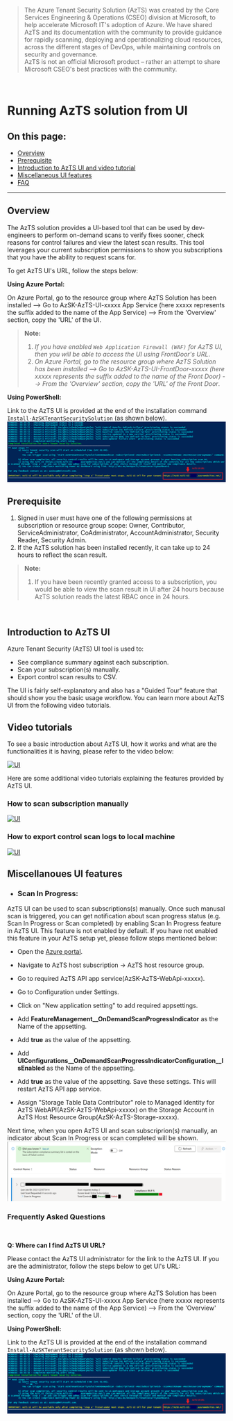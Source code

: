 
> The Azure Tenant Security Solution (AzTS) was created by the Core Services Engineering & Operations (CSEO) division at Microsoft, to help accelerate Microsoft IT's adoption of Azure. We have shared AzTS and its documentation with the community to provide guidance for rapidly scanning, deploying and operationalizing cloud resources, across the different stages of DevOps, while maintaining controls on security and governance.
<br>AzTS is not an official Microsoft product – rather an attempt to share Microsoft CSEO's best practices with the community.

</br>

# Running AzTS solution from UI

## On this page:

- [Overview](README.md#overview)
- [Prerequisite](README.md#prerequisite)
- [Introduction to AzTS UI and video tutorial](README.md#introduction-to-azts-ui)
- [Miscellaneous UI features](#miscellanoues-ui-featuresmi)
- [FAQ](README.md#frequently-asked-questions)

-----------------

## Overview

The AzTS solution provides a UI-based tool that can be used by dev-engineers to perform on-demand scans to verify fixes sooner, check reasons for control failures and view the latest scan results. This tool leverages your current subscription permissions to show you subscriptions that you have the ability to request scans for. 

To get AzTS UI's URL, follow the steps below:

**Using Azure Portal:**

On Azure Portal, go to the resource group where AzTS Solution has been installed --> Go to AzSK-AzTS-UI-xxxxx App Service (here xxxxx represents the suffix added to the name of the App Service) --> From the 'Overview' section, copy the 'URL' of the UI.

> **Note:** 
> 1. _If you have enabled `Web Application Firewall (WAF)` for AzTS UI, then you will be able to access the UI using FrontDoor's URL_.
> 2. _On Azure Portal, go to the resource group where AzTS Solution has been installed --> Go to AzSK-AzTS-UI-FrontDoor-xxxxx (here xxxxx represents the suffix added to the name of the Front Door) --> From the 'Overview' section, copy the 'URL' of the Front Door_.


**Using PowerShell:**

Link to the AzTS UI is provided at the end of the installation command ```Install-AzSKTenantSecuritySolution``` (as shown below).
&nbsp;&nbsp;![UI](../Images/13_TSS_UIUrlPrintMessageInPSOutput.png)

## Prerequisite

1. Signed in user must have one of the following permissions at subscription or resource group scope: Owner, Contributor, ServiceAdministrator, CoAdministrator, AccountAdministrator, Security Reader, Security Admin.
2. If the AzTS solution has been installed recently, it can take up to 24 hours to reflect the scan result.

> **Note:**
> 1. If you have been recently granted access to a subscription, you would be able to view the scan result in UI after 24 hours because AzTS solution reads the latest RBAC once in 24 hours.
>

</br>

## Introduction to AzTS UI

Azure Tenant Security (AzTS) UI tool is used to:

- See compliance summary against each subscription.
- Scan your subscription(s) manually.
- Export control scan results to CSV.

The UI is fairly self-explanatory and also has a "Guided Tour" feature that should show you the basic usage workflow. You can learn more about AzTS UI from the following video tutorials.

## Video tutorials

To see a basic introduction about AzTS UI, how it works and what are the functionalities it is having, please refer to the video below:

[![UI](../Images/04_UI_Overview.gif)](https://azsk-azts-cdn.azureedge.net/videosforpublicgithubdoc/Ext_Introduction_About_AzTS_UI.mp4)

Here are some additional video tutorials explaining the features provided by AzTS UI.

### **How to scan subscription manually**
[![UI](../Images/04_UI_SubmitForScan.gif)](https://azsk-azts-cdn.azureedge.net/videosforpublicgithubdoc/Ext_Scan_Subscription_Manually.mp4)

### **How to export control scan logs to local machine**
[![UI](../Images/04_UI_ExportToCSV.gif)](https://azsk-azts-cdn.azureedge.net/videosforpublicgithubdoc/Ext_Export_To_CSV.mp4)

## Miscellanoues UI features
- ### **Scan In Progress:**

AzTS UI can be used to scan subscriptions(s) manually. Once such manusal scan is triggered, you can get notification about scan progress status (e.g. Scan In Progress or Scan completed) by enabling Scan In Progress feature in AzTS UI. 
This feature is not enabled by default. If you have not enabled this feature in your AzTS setup yet, please follow steps mentioned below:

- Open the [Azure portal](https://portal.azure.com/).
- Navigate to AzTS host subscription -> AzTS host resource group.
- Go to required AzTS API app service(AzSK-AzTS-WebApi-xxxxx).
- Go to Configuration under Settings.
- Click on "New application setting" to add required appsettings.
- Add **FeatureManagement__OnDemandScanProgressIndicator** as the Name of the appsetting.
- Add **true** as the value of the appsetting.
- Add **UIConfigurations__OnDemandScanProgressIndicatorConfiguration__IsEnabled** as the Name of the appsetting.
- Add **true** as the value of the appsetting.
Save these settings. This will restart AzTS API app service.

- Assign "Storage Table Data Contributor" role to Managed Identity for AzTS WebAPI(AzSK-AzTS-WebApi-xxxxx) on the Storage Account in AzTS Host Resource Group(AzSK-AzTS-Storage-xxxxx).

 Next time, when you open AzTS UI and scan subscriprion(s) manually, an indicator about Scan In Progress or scan completed will be shown.
 ![ScanInProgress](../Images/03_ScanInProgress.png)

### **Frequently Asked Questions**

</br>

**Q: Where can I find AzTS UI URL?**

Please contact the AzTS UI administrator for the link to the AzTS UI. If you are the administrator, follow the steps below to get UI's URL:

**Using Azure Portal:**

On Azure Portal, go to the resource group where AzTS Solution has been installed --> Go to AzSK-AzTS-UI-xxxxx App Service (here xxxxx represents the suffix added to the name of the App Service) --> From the 'Overview' section, copy the 'URL' of the UI.


**Using PowerShell:**

Link to the AzTS UI is provided at the end of the installation command ```Install-AzSKTenantSecuritySolution``` (as shown below).
&nbsp;&nbsp;![UI](../Images/13_TSS_UIUrlPrintMessageInPSOutput.png)